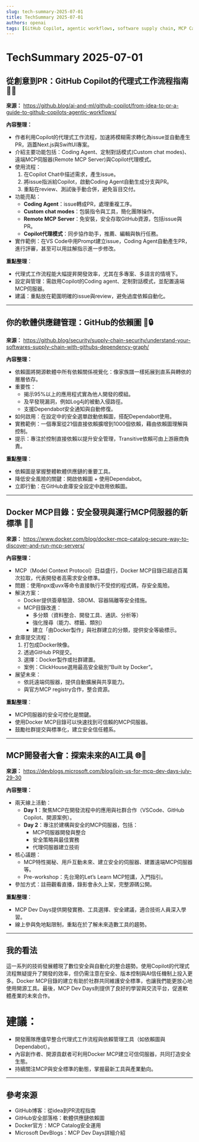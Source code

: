 ```yaml
---
slug: tech-summary-2025-07-01
title: TechSummary 2025-07-01
authors: openai
tags: [GitHub Copilot, agentic workflows, software supply chain, MCP Catalog, MCP Dev Days, DevTools, AI security]
---
```


# TechSummary 2025-07-01

## 從創意到PR：GitHub Copilot的代理式工作流程指南 🤖🚀

**來源：** https://github.blog/ai-and-ml/github-copilot/from-idea-to-pr-a-guide-to-github-copilots-agentic-workflows/

**內容整理：**  
- 作者利用Copilot的代理式工作流程，加速將模糊需求轉化為issue並自動產生PR，涵蓋Next.js與SwiftUI專案。  
- 介紹主要功能包括：Coding Agent、定制對話模式(Custom chat modes)、遠端MCP伺服器(Remote MCP Server)與Copilot代理模式。  
- 使用流程：  
  1. 在Copilot Chat中描述需求，產生issue。  
  2. 將issue指派給Copilot，啟動Coding Agent自動生成分支與PR。  
  3. 重點在review、測試後手動合併，避免盲目交付。  
- 功能亮點：  
  - **Coding Agent**：issue轉成PR，處理重複工序。  
  - **Custom chat modes**：包裝指令與工具，簡化團隊操作。  
  - **Remote MCP Server**：免安裝，安全存取GitHub資源，包括issue與PR。  
  - **Copilot代理模式**：同步協作助手，推薦、編輯與執行任務。  
- 實作範例：在VS Code中用Prompt建立issue，Coding Agent自動產生PR，進行評審，甚至可以用註解指示進一步修改。  

**重點整理**：  
- 代理式工作流程能大幅提昇開發效率，尤其在多專案、多語言的情境下。  
- 設定與管理：需啟用Copilot的Coding agent、定制對話模式，並配置遠端MCP伺服器。  
- 建議：重點放在範圍明確的issue與review，避免過度依賴自動化。

---

## 你的軟體供應鏈管理：GitHub的依賴圖 🔗🔒

**來源：** https://github.blog/security/supply-chain-security/understand-your-softwares-supply-chain-with-githubs-dependency-graph/

**內容整理：**  
- 依賴圖將開源軟體中所有依賴關係視覺化：像家族譜一樣拓展到直系與轉依的層層依存。  
- 重要性：  
  - 揭示95%以上的應用程式實為他人開發的模組。  
  - 及早發現漏洞，例如Log4j的被動入侵路徑。  
  - 支援Dependabot安全通知與自動修復。  
- 如何啟用：在設定中的安全選單啟動依賴圖，搭配Dependabot使用。  
- 實務範例：一個專案從21個直接依賴擴增到1000個依賴，藉由依賴圖理解與控制。  
- 提示：專注於控制直接依賴以提升安全管理，Transitive依賴可由上游廠商負責。

**重點整理**：  
- 依賴圖是掌握整體軟體供應鏈的重要工具。  
- 降低安全風險的關鍵：開啟依賴圖 + 使用Dependabot。  
- 立即行動：在GitHub倉庫安全設定中啟用依賴圖。

---

## Docker MCP目錄：安全發現與運行MCP伺服器的新標準 🐋🔐

**來源：** https://www.docker.com/blog/docker-mcp-catalog-secure-way-to-discover-and-run-mcp-servers/

**內容整理：**  
- MCP（Model Context Protocol）日益盛行，Docker MCP目錄已超過百萬次拉取，代表開發者高需求安全標準。  
- 問題：使用npx或uvx等命令直接執行不受控的程式碼，存安全風險。  
- 解決方案：  
  - Docker提供簽章驗證、SBOM、容器隔離等安全措施。  
  - MCP目錄改進：  
    - 多分類（資料整合、開發工具、通訊、分析等）  
    - 強化搜尋（能力、標籤、類別）  
    - 建立「由Docker製作」與社群建立的分類，提供安全等級標示。  
- 倉庫提交流程：  
  1. 打包成Docker映像。  
  2. 透過GitHub PR提交。  
  3. 選擇：Docker製作或社群建置。  
  - 案例：ClickHouse選用最高安全級別“Built by Docker”。  
- 展望未來：  
  - 依託遠端伺服器，提供自動擴展與共享能力。  
  - 與官方MCP registry合作，整合資源。  

**重點整理**：  
- MCP伺服器的安全可控化是關鍵。  
- 使用Docker MCP目錄可以快速找到可信賴的MCP伺服器。  
- 鼓勵社群提交與標準化，建立安全信任體系。

---

## MCP開發者大會：探索未來的AI工具 🌐🤝

**來源：** https://devblogs.microsoft.com/blog/join-us-for-mcp-dev-days-july-29-30

**內容整理：**  
- 兩天線上活動：  
  - **Day 1**：聚焦MCP在開發流程中的應用與社群合作（VSCode、GitHub Copilot、開源案例）。  
  - **Day 2**：專注於建構與安全的MCP伺服器，包括：  
    - MCP伺服器開發與整合  
    - 安全策略與最佳實務  
    - 代理伺服器建立技術  
- 核心議題：  
  - MCP特性揭秘、用戶互動未來、建立安全的伺服器、建置遠端MCP伺服器等。  
  - Pre-workshop：先台灣的Let’s Learn MCP短講，入門指引。  
- 參加方式：註冊觀看直播，錄影會永久上架，完整源碼公開。  

**重點整理**：  
- MCP Dev Days提供開發實務、工具選擇、安全建議，適合技術人員深入學習。  
- 線上參與免地點限制，重點在於了解未來造數工具的趨勢。

---

## 我的看法
這一系列的技術發展體現了數位安全與自動化的整合趨勢。使用Copilot的代理式流程無疑提升了開發的效率，但仍需注意在安全、版本控制與AI信任機制上投入更多。Docker MCP目錄的建立有助於社群共同維護安全標準，也讓我們能更放心地使用開源工具。最後，MCP Dev Days則提供了良好的學習與交流平台，促進軟體產業的未來合作。

# 建議：  
- 開發團隊應儘早整合代理式工作流程與依賴管理工具（如依賴圖與Dependabot）。  
- 內容創作者、開源貢獻者可利用Docker MCP建立可信伺服器，共同打造安全生態。  
- 持續關注MCP與安全標準的動態，掌握最新工具與產業動向。

---

## 參考來源  
- GitHub博客：從idea到PR流程指南  
- GitHub安全部落格：軟體供應鏈依賴圖  
- Docker官方：MCP Catalog安全運用  
- Microsoft DevBlogs：MCP Dev Days詳細介紹